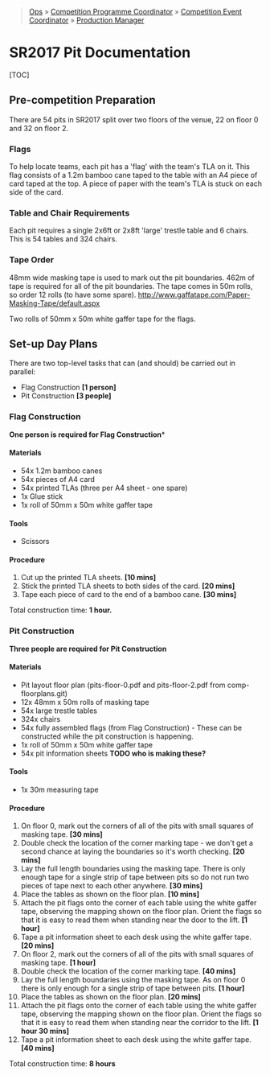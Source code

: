 > [Ops](https://bitbucket.org/srobo/ops-manual/wiki/Home) » [Competition Programme Coordinator](https://bitbucket.org/rspanton/sr-comp-programme/wiki/Home) » [Competition Event Coordinator](https://bitbucket.org/rspanton/sr-event-coord/wiki/Home) » [Production Manager](https://bitbucket.org/rspanton/sr-production/wiki/Home)

# SR2017 Pit Documentation

[TOC]

## Pre-competition Preparation

There are 54 pits in SR2017 split over two floors of the venue, 22 on floor 0 and 32 on floor 2.

### Flags
To help locate teams, each pit has a 'flag' with the team's TLA on it. This flag consists of a 1.2m bamboo cane taped to the table with an A4 piece of card taped at the top. A piece of paper with the team's TLA is stuck on each side of the card.

### Table and Chair Requirements
Each pit requires a single 2x6ft or 2x8ft 'large' trestle table and 6 chairs. This is 54 tables and 324 chairs.

### Tape Order
48mm wide masking tape is used to mark out the pit boundaries. 462m of tape is required for all of the pit boundaries. The tape comes in 50m rolls, so order 12 rolls (to have some spare). http://www.gaffatape.com/Paper-Masking-Tape/default.aspx

Two rolls of 50mm x 50m white gaffer tape for the flags.

## Set-up Day Plans

There are two top-level tasks that can (and should) be carried out in parallel:

 * Flag Construction **[1 person]**
 * Pit Construction **[3 people]**

### Flag Construction

**One person is required for Flag Construction***

#### Materials

 * 54x 1.2m bamboo canes
 * 54x pieces of A4 card
 * 54x printed TLAs (three per A4 sheet - one spare)
 * 1x Glue stick
 * 1x roll of 50mm x 50m white gaffer tape

#### Tools

 * Scissors

#### Procedure

 1. Cut up the printed TLA sheets. **[10 mins]**
 1. Stick the printed TLA sheets to both sides of the card. **[20 mins]**
 1. Tape each piece of card to the end of a bamboo cane. **[30 mins]**

Total construction time: **1 hour.**

### Pit Construction

**Three people are required for Pit Construction**

#### Materials

 * Pit layout floor plan (pits-floor-0.pdf and pits-floor-2.pdf from comp-floorplans.git)
 * 12x 48mm x 50m rolls of masking tape
 * 54x large trestle tables
 * 324x chairs
 * 54x fully assembled flags (from Flag Construction) - These can be constructed while the pit construction is happening.
 * 1x roll of 50mm x 50m white gaffer tape
 * 54x pit information sheets **TODO who is making these?**

#### Tools

 * 1x 30m measuring tape

#### Procedure

 1. On floor 0, mark out the corners of all of the pits with small squares of masking tape. **[30 mins]**
 1. Double check the location of the corner marking tape - we don't get a second chance at laying the boundaries so it's worth checking. **[20 mins]**
 1. Lay the full length boundaries using the masking tape. There is only enough tape for a single strip of tape between pits so do not run two pieces of tape next to each other anywhere. **[30 mins]**
 1. Place the tables as shown on the floor plan. **[10 mins]**
 1. Attach the pit flags onto the corner of each table using the white gaffer tape, observing the mapping shown on the floor plan. Orient the flags so that it is easy to read them when standing near the door to the lift. **[1 hour]**
 1. Tape a pit information sheet to each desk using the white gaffer tape. **[20 mins]**
 1. On floor 2, mark out the corners of all of the pits with small squares of masking tape. **[1 hour]**
 1. Double check the location of the corner marking tape. **[40 mins]**
 1. Lay the full length boundaries using the masking tape. As on floor 0 there is only enough for a single strip of tape between pits. **[1 hour]**
 1. Place the tables as shown on the floor plan. **[20 mins]**
 1. Attach the pit flags onto the corner of each table using the white gaffer tape, observing the mapping shown on the floor plan. Orient the flags so that it is easy to read them when standing near the corridor to the lift. **[1 hour 30 mins]**
 1. Tape a pit information sheet to each desk using the white gaffer tape. **[40 mins]**

Total construction time: **8 hours**

